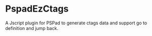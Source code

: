 # PspadEzCtags
A Jscript plugin for PSPad to generate ctags data and support go to definition and jump back.
